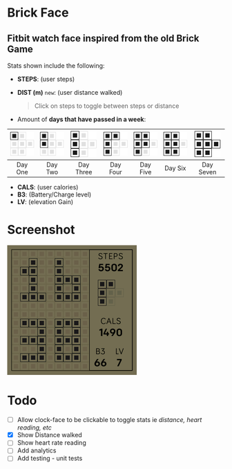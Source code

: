 # Brick Face
Fitbit watch face inspired from the old Brick Game 
---
Stats shown include the following:
- **STEPS**: (user steps)
- **DIST (m)** `new`: (user distance walked)
    >Click on steps to toggle between steps or distance

- Amount of **days that have passed in a week**:

|![day one](resources/day1.png)|![day two](resources/day2.png)|![day three](resources/day3.png)|![day four](resources/day4.png)|![day five](resources/day5.png)|![day Six](resources/day6.png)|![day Seven](resources/day0.png)|
|:---:|:---:|:---:|:---:|:---:|:---:|:---:|
|Day One|Day Two|Day Three|Day Four|Day Five|Day Six|Day Seven


- **CALS**: (user calories)
- **B3**: (Battery/Charge level)
- **LV**: (elevation Gain)

# Screenshot
![screenshot](BrickFace-screenshot.png)

# Todo
- [ ] Allow clock-face to be clickable to toggle stats ie _distance, heart reading, etc_
- [x] Show Distance walked
- [ ] Show heart rate reading
- [ ] Add analytics
- [ ] Add testing - unit tests
